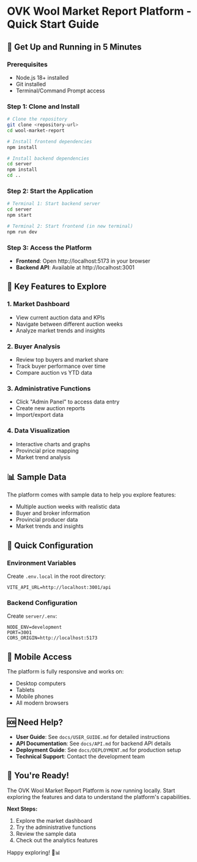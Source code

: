 # OVK Wool Market Report Platform - Quick Start Guide

## 🚀 Get Up and Running in 5 Minutes

### Prerequisites
- Node.js 18+ installed
- Git installed
- Terminal/Command Prompt access

### Step 1: Clone and Install
```bash
# Clone the repository
git clone <repository-url>
cd wool-market-report

# Install frontend dependencies
npm install

# Install backend dependencies
cd server
npm install
cd ..
```

### Step 2: Start the Application
```bash
# Terminal 1: Start backend server
cd server
npm start

# Terminal 2: Start frontend (in new terminal)
npm run dev
```

### Step 3: Access the Platform
- **Frontend**: Open http://localhost:5173 in your browser
- **Backend API**: Available at http://localhost:3001

## 🎯 Key Features to Explore

### 1. Market Dashboard
- View current auction data and KPIs
- Navigate between different auction weeks
- Analyze market trends and insights

### 2. Buyer Analysis
- Review top buyers and market share
- Track buyer performance over time
- Compare auction vs YTD data

### 3. Administrative Functions
- Click "Admin Panel" to access data entry
- Create new auction reports
- Import/export data

### 4. Data Visualization
- Interactive charts and graphs
- Provincial price mapping
- Market trend analysis

## 📊 Sample Data

The platform comes with sample data to help you explore features:
- Multiple auction weeks with realistic data
- Buyer and broker information
- Provincial producer data
- Market trends and insights

## 🔧 Quick Configuration

### Environment Variables
Create `.env.local` in the root directory:
```env
VITE_API_URL=http://localhost:3001/api
```

### Backend Configuration
Create `server/.env`:
```env
NODE_ENV=development
PORT=3001
CORS_ORIGIN=http://localhost:5173
```

## 📱 Mobile Access

The platform is fully responsive and works on:
- Desktop computers
- Tablets
- Mobile phones
- All modern browsers

## 🆘 Need Help?

- **User Guide**: See `docs/USER_GUIDE.md` for detailed instructions
- **API Documentation**: See `docs/API.md` for backend API details
- **Deployment Guide**: See `docs/DEPLOYMENT.md` for production setup
- **Technical Support**: Contact the development team

## 🎉 You're Ready!

The OVK Wool Market Report Platform is now running locally. Start exploring the features and data to understand the platform's capabilities.

**Next Steps:**
1. Explore the market dashboard
2. Try the administrative functions
3. Review the sample data
4. Check out the analytics features

Happy exploring! 🐑📊
